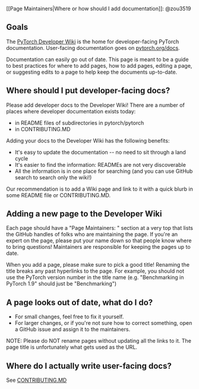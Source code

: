 [[Page Maintainers|Where or how should I add documentation]]: @zou3519

## Goals

The [PyTorch Developer Wiki](https://github.com/pytorch/pytorch/wiki/) is the home for developer-facing PyTorch documentation. User-facing documentation goes on [pytorch.org/docs](https://pytorch.org/docs/stable/index.html).

Documentation can easily go out of date. This page is meant to be a guide to best practices for where to add pages, how to add pages, editing a page, or suggesting edits to a page to help keep the documents up-to-date.

## Where should I put developer-facing docs?

Please add developer docs to the Developer Wiki! There are a number of places where developer documentation exists today:
- in README files of subdirectories in pytorch/pytorch
- in CONTRIBUTING.MD

Adding your docs to the Developer Wiki has the following benefits:
- It's easy to update the documentation -- no need to sit through a land cycle
- It's easier to find the information: READMEs are not very discoverable
- All the information is in one place for searching (and you can use GitHub search to search only the wiki!)

Our recommendation is to add a Wiki page and link to it with a quick blurb in some README file or CONTRIBUTING.MD.

## Adding a new page to the Developer Wiki

Each page should have a "Page Maintainers: " section at a very top that lists the GitHub handles of folks who are maintaining the page. If you're an expert on the page, please put your name down so that people know where to bring questions! Maintainers are responsible for keeping the pages up to date.

When you add a page, please make sure to pick a good title! Renaming the title breaks any past hyperlinks to the page. For example, you should not use the PyTorch version number in the title name (e.g. "Benchmarking in PyTorch 1.9" should just be "Benchmarking")

## A page looks out of date, what do I do?

* For small changes, feel free to fix it yourself.
* For larger changes, or if you're not sure how to correct something, open a GitHub issue and assign it to the maintainers.

NOTE: Please do NOT rename pages without updating all the links to it. The page title is unfortunately what gets used as the URL.

## Where do I actually write user-facing docs?

See [CONTRIBUTING.MD](https://github.com/pytorch/pytorch/blob/master/CONTRIBUTING.md#writing-documentation)
